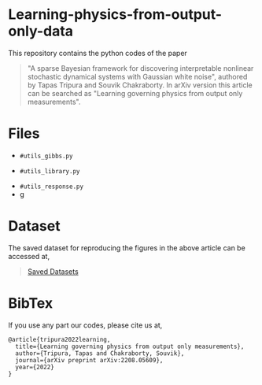 # Learning-physics-from-output-only-data
This repository contains the python codes of the paper 
  > "A sparse Bayesian framework for discovering interpretable nonlinear stochastic dynamical systems with Gaussian white noise", authored by Tapas Tripura and Souvik Chakraborty.
  > In arXiv version this article can be searched as "Learning governing physics from output only measurements".

# Files
  - `#utils_gibbs.py`
  * `#utils_library.py`
  + `#utils_response.py`
  + g

# Dataset
The saved dataset for reproducing the figures in the above article can be accessed at,
> [Saved Datasets](https://drive.google.com/drive/folders/1o5ZoWFjuJwuktp-Kgl9acQUlZ5ALEtZB?usp=sharing)

# BibTex
If you use any part our codes, please cite us at,
```
@article{tripura2022learning,
  title={Learning governing physics from output only measurements},
  author={Tripura, Tapas and Chakraborty, Souvik},
  journal={arXiv preprint arXiv:2208.05609},
  year={2022}
}
```
